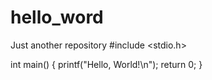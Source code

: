 # hello_word
Just another repository
#include <stdio.h>

int main() {
    printf("Hello, World!\n");
    return 0;
}
